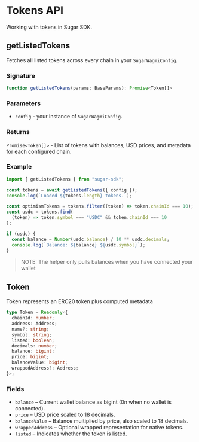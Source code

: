 # Tokens API

Working with tokens in Sugar SDK.

## getListedTokens

Fetches all listed tokens across every chain in your `SugarWagmiConfig`. 

### Signature

```typescript
function getListedTokens(params: BaseParams): Promise<Token[]>
```

### Parameters

- `config` - your instance of `SugarWagmiConfig`.

### Returns

`Promise<Token[]>` - List of tokens with balances, USD prices, and metadata for each configured chain.

### Example

```typescript
import { getListedTokens } from "sugar-sdk";

const tokens = await getListedTokens({ config });
console.log(`Loaded ${tokens.length} tokens.`);

const optimismTokens = tokens.filter((token) => token.chainId === 10);
const usdc = tokens.find(
  (token) => token.symbol === "USDC" && token.chainId === 10
);

if (usdc) {
  const balance = Number(usdc.balance) / 10 ** usdc.decimals;
  console.log(`Balance: ${balance} ${usdc.symbol}`);
}
```

> NOTE: The helper only pulls balances when you have connected your wallet

## Token

Token represents an ERC20 token plus computed metadata

```typescript
type Token = Readonly<{
  chainId: number;
  address: Address;
  name?: string;
  symbol: string;
  listed: boolean;
  decimals: number;
  balance: bigint;
  price: bigint;
  balanceValue: bigint;
  wrappedAddress?: Address;
}>;
```

### Fields

- `balance` – Current wallet balance as bigint (0n when no wallet is connected).
- `price` – USD price scaled to 18 decimals.
- `balanceValue` – Balance multiplied by price, also scaled to 18 decimals.
- `wrappedAddress` – Optional wrapped representation for native tokens.
- `listed` – Indicates whether the token is listed.
